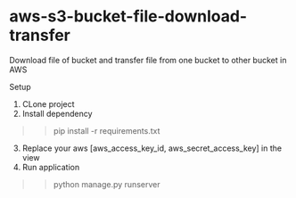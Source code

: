 # aws-s3-bucket-file-download-transfer
Download file of bucket and transfer file from one bucket to other bucket in AWS

Setup

1. CLone project
2. Install dependency
  >> pip install -r requirements.txt

3. Replace your aws [aws_access_key_id, aws_secret_access_key] in the view
4. Run application
  >> python manage.py runserver
